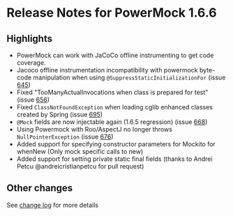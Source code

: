 # Release Notes for PowerMock 1.6.6 #

## Highlights ##
  * PowerMock can work with JaCoCo offline instrumenting to get code coverage.
  * Jacoco offline instrumentation incompatibility with powermock byte-code manipulation when using `@SuppressStaticInitializationFor` (issue [645](https://github.com/jayway/powermock/issues/645))
  * Fixed "TooManyActualInvocations when class is prepared for test" (issue [656](https://github.com/jayway/powermock/issues/656))
  * Fixed `ClassNotFoundException` when loading cglib enhanced classes created by Spring (issue [695](https://github.com/jayway/powermock/issues/695))
  * `@Mock` fields are now injectable again (1.6.5 regression) (issue [668](https://github.com/jayway/powermock/issues/668))
  * Using Powermock with Roo/AspectJ no longer throws `NullPointerException` (issue [676](https://github.com/jayway/powermock/issues/676))
  * Added support for specifying constructor parameters for Mockito for whenNew (Only mock specific calls to new)
  * Added support for setting private static final fields (thanks to Andrei Petcu @andreicristianpetcu for pull request)

## Other changes ##
See [change log](https://raw.githubusercontent.com/jayway/powermock/master/changelog.txt) for more details